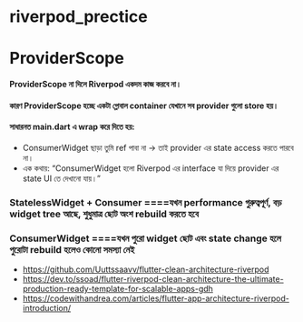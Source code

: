 # riverpod_prectice

# ProviderScope
#### ProviderScope না দিলে Riverpod একদম কাজ করবে না।
#### কারণ ProviderScope হচ্ছে একটা গ্লোবাল container যেখানে সব provider গুলো store হয়।
#### সাধারনত main.dart এ wrap করে দিতে হয়:
* ConsumerWidget ছাড়া তুমি ref পাবা না → তাই provider এর state access করতে পারবে না।
* এক কথায়: “ConsumerWidget হলো Riverpod এর interface যা দিয়ে provider এর state UI তে দেখানো যায়।”
### StatelessWidget + Consumer ====যখন performance গুরুত্বপূর্ণ, বড় widget tree আছে, শুধুমাত্র ছোট অংশ rebuild করতে হবে
### ConsumerWidget             ====যখন পুরো widget ছোট এবং state change হলে পুরোটা rebuild হলেও কোনো সমস্যা নেই
* https://github.com/Uuttssaavv/flutter-clean-architecture-riverpod
* https://dev.to/ssoad/flutter-riverpod-clean-architecture-the-ultimate-production-ready-template-for-scalable-apps-gdh
* https://codewithandrea.com/articles/flutter-app-architecture-riverpod-introduction/
